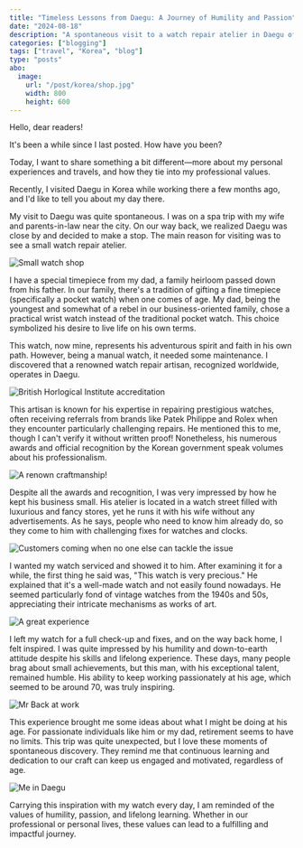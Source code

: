```yaml
---
title: "Timeless Lessons from Daegu: A Journey of Humility and Passion"
date: "2024-08-18"
description: "A spontaneous visit to a watch repair atelier in Daegu offered me more than just a service for a family heirloom."
categories: ["blogging"]
tags: ["travel", "Korea", "blog"]
type: "posts"
abo:
  image:
    url: "/post/korea/shop.jpg"
    width: 800
    height: 600
---
```


Hello, dear readers!

It's been a while since I last posted. How have you been?

Today, I want to share something a bit different—more about my personal experiences and travels, and how they tie into my professional values.

Recently, I visited Daegu in Korea while working there a few months ago, and I'd like to tell you about my day there.

My visit to Daegu was quite spontaneous. I was on a spa trip with my wife and parents-in-law near the city. On our way back, we realized Daegu was close by and decided to make a stop. The main reason for visiting was to see a small watch repair atelier.

![Small watch shop](/post/korea/shop.jpg#center "Mr Back's shop")

I have a special timepiece from my dad, a family heirloom passed down from his father. In our family, there's a tradition of gifting a fine timepiece (specifically a pocket watch) when one comes of age. My dad, being the youngest and somewhat of a rebel in our business-oriented family, chose a practical wrist watch instead of the traditional pocket watch. This choice symbolized his desire to live life on his own terms.

This watch, now mine, represents his adventurous spirit and faith in his own path. However, being a manual watch, it needed some maintenance. I discovered that a renowned watch repair artisan, recognized worldwide, operates in Daegu.

![British Horlogical Institute accreditation](/post/korea/accreditation.jpg#center "British Horological Institute Accreditation")

This artisan is known for his expertise in repairing prestigious watches, often receiving referrals from brands like Patek Philippe and Rolex when they encounter particularly challenging repairs. He mentioned this to me, though I can't verify it without written proof! Nonetheless, his numerous awards and official recognition by the Korean government speak volumes about his professionalism.

![A renown craftmanship!](/post/korea/renown.jpg#center "A renown craftmanship!")

Despite all the awards and recognition, I was very impressed by how he kept his business small. His atelier is located in a watch street filled with luxurious and fancy stores, yet he runs it with his wife without any advertisements. As he says, people who need to know him already do, so they come to him with challenging fixes for watches and clocks.

![Customers coming when no one else can tackle the issue](/post/korea/challenging_fix.jpg#center "Customers coming when no one else can tackle the issue")

I wanted my watch serviced and showed it to him. After examining it for a while, the first thing he said was, "This watch is very precious." He explained that it's a well-made watch and not easily found nowadays. He seemed particularly fond of vintage watches from the 1940s and 50s, appreciating their intricate mechanisms as works of art.

![A great experience](/post/korea/back_junduk.jpg#center "Picture with Back Jun-duk")

I left my watch for a full check-up and fixes, and on the way back home, I felt inspired. I was quite impressed by his humility and down-to-earth attitude despite his skills and lifelong experience.
These days, many people brag about small achievements, but this man, with his exceptional talent, remained humble. His ability to keep working passionately at his age, which seemed to be around 70, was truly inspiring.

![Mr Back at work](/post/korea/at_work.jpg#center "Mr Back in his workshop")

This experience brought me some ideas about what I might be doing at his age. For passionate individuals like him or my dad, retirement seems to have no limits. This trip was quite unexpected, but I love these moments of spontaneous discovery. They remind me that continuous learning and dedication to our craft can keep us engaged and motivated, regardless of age.

![Me in Daegu](/post/korea/me.jpg#center "An unexpected stop")

Carrying this inspiration with my watch every day, I am reminded of the values of humility, passion, and lifelong learning. Whether in our professional or personal lives, these values can lead to a fulfilling and impactful journey.


